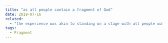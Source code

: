 ```yaml
---
title: "as all people contain a fragment of God"
date: 2019-07-16
related:
  - "the experience was akin to standing on a stage with all people watching"
tags:
  - Fragment
---
```

